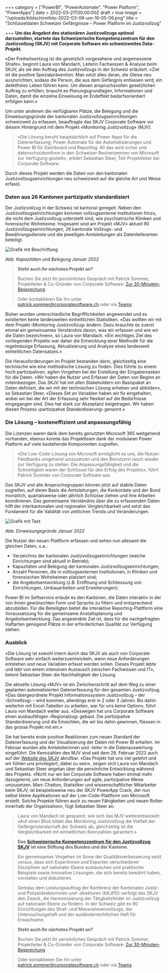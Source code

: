 +++
category = ["PowerBI", "PowerAutomate", "Power Platform", "PowerApps"]
date = 2022-03-21T00:00:00Z
draft = true
image = "/uploads/bildschirmfoto-2022-03-09-um-16-05-06.png"
title = "Schlüsseldaten Schweizer Gefängnisse  – Power Platform im Justizvollzug"

+++
**Um das Angebot des stationären Justizvollzugs optimal darzustellen, startete das Schweizerische Kompetenzzentrum für den Justizvollzug (SKJV) mit Corporate Software ein schweizweites Data-Projekt.**

«Der Freiheitsentzug ist die gesetzlich vorgesehene und angemessene Strafe», beginnt Laura von Mandach, Leiterin Fachwissen & Analyse beim SKJV, als sie den Auftrag des Justizvollzugs in der Schweiz erläutert. «Ziel ist die positive Spezialprävention: Man setzt alles daran, die Gleise neu auszurichten, sodass die Person, die aus dem Gefängnis entlassen wird, ein deliktfreies Leben führen kann. Um diesen anspruchsvollen gesetzlichen Auftrag zu erfüllen, braucht es Planungsgrundlagen, Informationen und Daten, damit die einzelne Einweisung im Endeffekt bedarfsorientiert erfolgen kann.»

Um unter anderem die verfügbaren Plätze, die Belegung und die Einweisungsgründe der kantonalen Justizvollzugseinrichtungen schweizweit zu erfassen, beauftragte das SKJV Corporate Software vor diesem Hintergrund mit dem Projekt «Monitoring Justizvollzug» (MJV). 

> «Die Lösung beruht hauptsächlich auf Power Apps für die Datenerfassung, Power Automate für die Automatisierungen und Power BI für Dashboard und Reporting. All das wird sicher und datenschutzkonform in den Schweizer Rechenzentren von Microsoft zur Verfügung gestellt», erklärt Sebastian Steer, Teil-Projektleiter bei Corporate Software. 

Durch dieses Projekt werden die Daten von den kantonalen Justizvollzugseinrichtungen neu schweizweit auf die gleiche Art und Weise erfasst.

### **Daten aus 26 Kantonen partizipativ standardisiert**

Der Justizvollzug in der Schweiz ist kantonal geregelt. Neben den Justizvollzugseinrichtungen kommen vollzugsexterne Institutionen hinzu, die nicht dem Justizvollzug unterstellt sind, wie psychiatrische Kliniken und forensische Wohnheime. Insgesamt sind am Projekt «MJV» aktuell 90 Justizvollzugseinrichtungen, 26 kantonale Vollzugs- und Bewährungsdienste und die jeweiligen Amtsleitungen als Datenlieferanten beteiligt.

![Grafik mit Beschriftung](/uploads/bildschirmfoto-2022-03-09-um-16-05-06.png "Abb. Kapazitäten und Belegung Januar 2022")

_Abb. Kapazitäten und Belegung Januar 2022_

> **Steht auch Ihr nächstes Projekt an?**
>
> Buchen Sie jetzt Ihr persönliches Gespräch mit Patrick Sommer, Projektleiter & Co-Gründer von Corporate Software: [Zur 30-Minuten-Besprechung](https://calendly.com/patricksommer/30min)
>
> Oder kontaktieren Sie ihn unter [patrick.sommer@corporatesoftware.ch](mailto:patrick.sommer@corporatesoftware.ch "E-Mail Patrick Sommer") oder via [Teams](https://teams.microsoft.com/l/chat/0/0?users=patrick.sommer@corporatesoftware.ch "Teams Patrick Sommer")

Bisher wurden unterschiedliche Begrifflichkeiten angewendet und es existierten keine landesweiten einheitlichen Statistiken. «Das wollten wir mit dem Projekt ‹Monitoring Justizvollzug› ändern. Dazu brauchte es zuerst einmal ein gemeinsames Verständnis davon, was wir erfassen und wie wir die Daten bezeichnen», so Laura von Mandach. «Ein wichtiges Ziel des vorliegenden Projekts war daher die Entwicklung einer Methodik für die regelmässige Erfassung, Aktualisierung und Analyse eines landesweit einheitlichen Datensatzes.»

Die Herausforderungen im Projekt bestanden darin, gleichzeitig eine technische wie eine methodische Lösung zu finden. Dies führte zu einem hoch partizipativen, agilen Vorgehen bei der Erstellung der Eingabemasken für die Daten. «Wir haben die Nutzer und Erfasser der Daten von Beginn an miteinbezogen. Das SKJV hat mit allen Stakeholdern ein Basispaket an Daten definiert, die wir mit der technischen Lösung erheben und abbilden», so Sebastian Steer. «Dieses Set an Variablen haben wir fix eingehalten, wobei wir bei der Art der Erfassung sehr flexibel auf die Bedürfnisse eingegangen sind. Dies hat stark zur Akzeptanz beigetragen. Wir haben diesen Prozess ‹partizipative Standardisierung› genannt.»

### Die Lösung – kosteneffizient und anpassungsfähig

Die Lizenzen waren dank dem bereits genutzten Microsoft 365 weitgehend vorhanden, ebenso konnte das Projektteam dank der modularen Power Platform auf viele bestehende Komponenten zugreifen. 

> «Die Low-Code-Lösung von Microsoft ermöglicht es uns, die Nutzer-Feedbacks umgehend umzusetzen und den Benutzern rasch wieder zur Verfügung zu stellen. Die Anpassungsfähigkeit und die Schnelligkeit waren der Schlüssel für den Erfolg des Projekts», führt Patrick Sommer von Corporate Software aus.

Das SKJV und alle Anspruchsgruppen können jetzt auf stabile Daten zugreifen, auf deren Basis die Amtsleitungen, die Konkordate und der Bund monatlich, quartalsweise oder jährlich Schlüsse ziehen und ihre Arbeiten koordinieren. Das gemeinsame Verständnis über die zu erfassenden Daten hilft der interkantonalen und regionalen Vergleichbarkeit und setzt das Fundament für die Validität von zeitlichen Trends und Veränderungen.

![Grafik mit Text](/uploads/bildschirmfoto-2022-03-09-um-16-07-21.png "Abb. Einweisungsgründe Januar 2022")

_Abb. Einweisungsgründe Januar 2022_

Die Nutzer der neuen Plattform erfassen und sehen nun allesamt die gleichen Daten, u.a.:

* Verzeichnis der kantonalen Justizvollzugseinrichtungen (welche Einrichtungen sind aktuell in Betrieb);
* Kapazitäten und Belegung der kantonalen Justizvollzugseinrichtungen;
* Anzahl Personen, die in vollzugsexternen Institutionen, in Kliniken und forensischen Wohnheimen platziert sind;
* die Angebotsentwicklung (z.B. Eröffnung und Schliessung von Einrichtungen, Umbauarbeiten und Erweiterungen).

Power BI im Selfservice erlaubt es den Kantonen, die Daten interaktiv in der von ihnen gewünschten Form und Sprache zu filtern und entsprechend abzubilden. Für die Beteiligten bietet die interaktive Reporting-Plattform eine Voraussetzung für die gemeinsame Anstaltsplanung und Angebotsentwicklung. Das angestrebte Ziel ist, dass für die nachgefragten Haftarten genügend Plätze in der erforderlichen Qualität zur Verfügung stehen.

### Ausblick

«Die Lösung ist sowohl intern durch das SKJV als auch von Corporate Software sehr einfach weiterzuentwickeln, wenn neue Anforderungen entstehen und neue Variablen erfasst werden sollen. Dieses Projekt lebte und lebt von einem intensiven Austausch zwischen Fachwissen und IT», betont Sebastian Steer die Nachhaltigkeit der Lösung.

Die aktuelle Lösung «MJV» ist ein Zwischenschritt auf dem Weg zu einer geplanten automatisierten Datenerfassung für den gesamten Justizvollzug. «Das übergeordnete Projekt Informationssystem Justizvollzug – der ‹Schnellzug› – wird kommen, allerdings erst in 2 oder 3 Jahren. Bis dahin weiterhin mit Excel-Tabellen zu arbeiten, war für uns keine Option», führt Laura von Mandach weiter aus. «Deswegen hat uns Corporate Software einen ausbaufähigen ‹Regionalzug› gebaut. Die partizipative Standardisierung und die Einsichten, die wir bis dahin gewinnen, fliessen in das grosse Projekt mit ein.»

Sie hat bereits erste positive Reaktionen zum neuen Standard der Datenerfassung und der Visualisierung der Daten mit Power BI erhalten. Im Februar wurden alle Amtsleiterinnen und -leiter in die Datenauswertung eingeführt. Die Kennzahlen des MJV sind seit dem 28. Februar 2022 auch auf der [Website des SKJV](https://www.skjv.ch/de/unsere-dienstleistungen/monitoring-justizvollzug "Link SKJV Website") abrufbar. «Das Projekt hat uns viel gelehrt und wir fühlen uns privilegiert, dabei zu sein», zeigen sich Laura von Mandach und Sebastian Steer angetan über die persönliche Entwicklung während des Projekts. «Nicht nur wir bei Corporate Software haben einmal mehr dazugelernt, um neue Anforderungen auf agile, partizipative Weise umzusetzen. Marc Chatton, Statistiker und wissenschaftlicher Mitarbeiter beim SKJV, ist beispielsweise neu der SKJV PowerApp Crack, der nun selbst kleine Applikationen auf der Low-Code-Plattform von Microsoft erstellt. Solche Projekte führen auch zu neuen Fähigkeiten und neuen Rollen innerhalb der Organisation», fügt Sebastian Steer an.

> Laura von Mandach ist gespannt, wie sich das MJV weiterentwickelt: «Auf einen Blick bildet das Monitoring Justizvollzug die Vielfalt der Gefängnislandschaft der Schweiz ab, gleichzeitig ist die Vergleichbarkeit mit einheitlichen Kennzahlen garantiert.»

> **Das** [**Schweizerische Kompetenzzentrum für den Justizvollzug SKJV**](https://www.skjv.ch/de/unsere-dienstleistungen/monitoring-justizvollzug "Link SKJV Website") **ist eine Stiftung des Bundes und der Kantone.**
>
> Ein gemeinsames Vorgehen im Sinne der Qualitätsverbesserung setzt voraus, dass sich Expertinnen und Experten verschiedener Disziplinen auf nationaler Ebene austauschen und praktische Beispiele sowie innovative Lösungen, die sich bereits bewährt haben, vorstellen und diskutieren.
>
> Gemäss dem Leistungsauftrag der Konferenz der Kantonalen Justiz- und Polizeidirektorinnen und -direktoren (KKJPD) verfolgt das SKJV den Zweck, die Harmonisierung der Tätigkeitsfelder im Justizvollzug auf nationaler Ebene zu fördern. In der Schweiz gibt es 90 Einrichtungen des Straf- und Massnahmenvollzugs, der Untersuchungshaft und der ausländerrechtlichen Haft für Erwachsene.

> **Steht auch Ihr nächstes Projekt an?**
>
> Buchen Sie jetzt Ihr persönliches Gespräch mit Patrick Sommer, Projektleiter & Co-Gründer von Corporate Software: [Zur 30-Minuten-Besprechung](https://calendly.com/patricksommer/30min "30-Minuten-Besprechung mit Patrick Sommer")
>
> Oder kontaktieren Sie ihn unter [patrick.sommer@corporatesoftware.ch](mailto:patrick.sommer@corporatesoftware.ch "E-Mail Patrick Sommer") oder via [Teams](https://teams.microsoft.com/l/chat/0/0?users=patrick.sommer@corporatesoftware.ch "Teams Patrick Sommer")